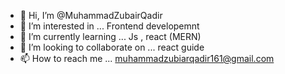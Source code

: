 - 👋 Hi, I’m @MuhammadZubairQadir
- 👀 I’m interested in ... Frontend developemnt 
- 🌱 I’m currently learning ... Js , react (MERN)
- 💞️ I’m looking to collaborate on ... react guide 
- 📫 How to reach me ... muhammadzubiarqadir161@gmail.com

<!---
MuhammadZubairQadir/MuhammadZubairQadir is a ✨ special ✨ repository because its `README.md` (this file) appears on your GitHub profile.
You can click the Preview link to take a look at your changes.
--->
